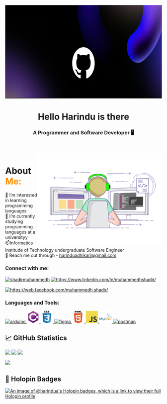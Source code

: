 <img height=300 width=1240 src="banner.jpeg" alt="">

<h1 align="center">Hello Harindu is there</h1>
<h3 align="center">A Programmer and Software Developer 🖥️</h3>


<br>
<br>
<img align="right" alt="Coding" width="400" src="https://raw.githubusercontent.com/devSouvik/devSouvik/master/gif3.gif">

# About <span style="color:#FF9102">Me:
👀 I’m interested in learning programming languages <br>
🌱 I’m currently studying programming languages at a universityy <br>
📫Informatics Institude of Technology undergraduate Software Engineer <br>
💬 Reach me out through - harinduadhikari@gmail.com <br>



<h3 align="left">Connect with me:</h3>
<p align="left">
<a href="https://x.com/HarinduAdhikari" target="blank"><img align="center" src="https://raw.githubusercontent.com/rahuldkjain/github-profile-readme-generator/master/src/images/icons/Social/twitter.svg" alt="shadirmuhammedh" height="30" width="40" /></a>
<a href="https://www.linkedin.com/in/harindu-adhikari-201269243/" target="blank"><img align="center" src="https://raw.githubusercontent.com/rahuldkjain/github-profile-readme-generator/master/src/images/icons/Social/linked-in-alt.svg" alt="https://www.linkedin.com/in/muhammedhshadir/" height="30" width="40" /></a>

<a href="https://www.facebook.com/profile.php?id=61557542183984" target="blank"><img align="center" src="https://raw.githubusercontent.com/rahuldkjain/github-profile-readme-generator/master/src/images/icons/Social/facebook.svg" alt="https://web.facebook.com/muhammedh.shadir/" height="30" width="40" /></a>

</p>

<h3 align="left">Languages and Tools:</h3>
<p align="left"> <a href="https://www.arduino.cc/" target="_blank" rel="noreferrer"> <img src="https://cdn.worldvectorlogo.com/logos/arduino-1.svg" alt="arduino" width="40" height="40"/>  <a href="https://www.w3schools.com/cs/" target="_blank" rel="noreferrer"> <img src="https://raw.githubusercontent.com/devicons/devicon/master/icons/csharp/csharp-original.svg" alt="csharp" width="40" height="40"/> </a> <a href="https://www.w3schools.com/css/" target="_blank" rel="noreferrer"> <img src="https://raw.githubusercontent.com/devicons/devicon/master/icons/css3/css3-original-wordmark.svg" alt="css3" width="40" height="40"/> </a> <a href="https://www.figma.com/" target="_blank" rel="noreferrer"> <img src="https://www.vectorlogo.zone/logos/figma/figma-icon.svg" alt="figma" width="40" height="40"/> </a>  <a href="https://www.w3.org/html/" target="_blank" rel="noreferrer"> <img src="https://raw.githubusercontent.com/devicons/devicon/master/icons/html5/html5-original-wordmark.svg" alt="html5" width="40" height="40"/> </a>  <a href="https://developer.mozilla.org/en-US/docs/Web/JavaScript" target="_blank" rel="noreferrer"> <img src="https://raw.githubusercontent.com/devicons/devicon/master/icons/javascript/javascript-original.svg" alt="javascript" width="40" height="40"/> </a>  <a href="https://www.mysql.com/" target="_blank" rel="noreferrer"> <img src="https://raw.githubusercontent.com/devicons/devicon/master/icons/mysql/mysql-original-wordmark.svg" alt="mysql" width="40" height="40"/> </a>  <a href="https://postman.com" target="_blank" rel="noreferrer"> <img src="https://www.vectorlogo.zone/logos/getpostman/getpostman-icon.svg" alt="postman" width="40" height="40"/> </a> 

## 📈 GitHub Statistics

<p align="start">
  <img height="180em" src="https://bakamitai.vercel.app/api?username=harinduA_icons=true&theme=codeSTACKr&include_all_commits=true&count_private=true"/>
  <img height="180em" src="https://bakamitai.vercel.app/api/top-langs/?username=VanshajR&theme=codeSTACKr&layout=compact&langs_count=8"/>
  <img height="230em" src="https://github-profile-summary-cards.vercel.app/api/cards/profile-details?username=VanshajR&theme=codeSTACKr"/>
</p>


<a href="https://visitcount.itsvg.in">
  <img src="https://visitcount.itsvg.in/api?id=VanshajR&label=Profile%20Views&color=2&icon=0&pretty=true" />
</a>

## 🦖 Holopin Badges

[![An image of @harindua's Holopin badges, which is a link to view their full Holopin profile](https://holopin.me/harindua)](https://holopin.io/@harindua)
